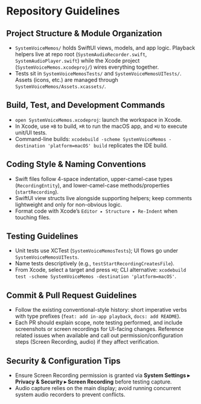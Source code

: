# Repository Guidelines

## Project Structure & Module Organization
- `SystemVoiceMemos/` holds SwiftUI views, models, and app logic. Playback helpers live at repo root (`SystemAudioRecorder.swift`, `SystemAudioPlayer.swift`) while the Xcode project (`SystemVoiceMemos.xcodeproj/`) wires everything together.
- Tests sit in `SystemVoiceMemosTests/` and `SystemVoiceMemosUITests/`. Assets (icons, etc.) are managed through `SystemVoiceMemos/Assets.xcassets/`.

## Build, Test, and Development Commands
- `open SystemVoiceMemos.xcodeproj`: launch the workspace in Xcode.
- In Xcode, use `⌘B` to build, `⌘R` to run the macOS app, and `⌘U` to execute unit/UI tests.
- Command-line builds: `xcodebuild -scheme SystemVoiceMemos -destination 'platform=macOS' build` replicates the IDE build.

## Coding Style & Naming Conventions
- Swift files follow 4-space indentation, upper-camel-case types (`RecordingEntity`), and lower-camel-case methods/properties (`startRecording`).
- SwiftUI view structs live alongside supporting helpers; keep comments lightweight and only for non-obvious logic.
- Format code with Xcode’s `Editor ▸ Structure ▸ Re-Indent` when touching files.

## Testing Guidelines
- Unit tests use XCTest (`SystemVoiceMemosTests`); UI flows go under `SystemVoiceMemosUITests`.
- Name tests descriptively (e.g., `testStartRecordingCreatesFile`).
- From Xcode, select a target and press `⌘U`; CLI alternative: `xcodebuild test -scheme SystemVoiceMemos -destination 'platform=macOS'`.

## Commit & Pull Request Guidelines
- Follow the existing conventional-style history: short imperative verbs with type prefixes (`feat: add in-app playback`, `docs: add README`).
- Each PR should explain scope, note testing performed, and include screenshots or screen recordings for UI-facing changes. Reference related issues when available and call out permission/configuration steps (Screen Recording, audio) if they affect verification.

## Security & Configuration Tips
- Ensure Screen Recording permission is granted via **System Settings ▸ Privacy & Security ▸ Screen Recording** before testing capture.
- Audio capture relies on the main display; avoid running concurrent system audio recorders to prevent conflicts.
